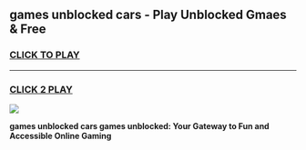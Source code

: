 
## games unblocked cars - Play Unblocked Gmaes & Free
<h3>
<a href="https://news.freeplayer.one?title=games_unblocked_cars&ref=23F">CLICK TO PLAY</a></h3>
<hr>

<h3>
<a href="https://news.freeplayer.one?title=games_unblocked_cars&ref=23F">CLICK 2 PLAY</a>
  
</h3>

<a href="https://news.freeplayer.one?title=games_unblocked_cars&ref=23F/"><img src="https://clearcache.store/games.png"></a>


**games unblocked cars games unblocked: Your Gateway to Fun and Accessible Online Gaming**
